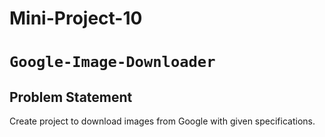 # Mini-Project-10
# `Google-Image-Downloader`
## Problem Statement
Create project to download images from Google with given specifications.
